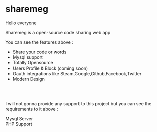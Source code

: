 # sharemeg


Hello everyone 

Sharemeg is a open-source code sharing web app

You can see the features above : <ul>
  
  <li>Share your code or words</li>
  <li>Mysql support</li>
  <li>Totally Opensource</li>
  <li>Users Profile & Block (coming soon)</li>
  <li>Oauth integrations like Steam,Google,Github,Facebook,Twitter</li>
  <li>Modern Design</li></ul>

<br><br>

I will not gonna provide any support to this project but you can see the requirements to it above : 

Mysql Server<br>
PHP Support 
